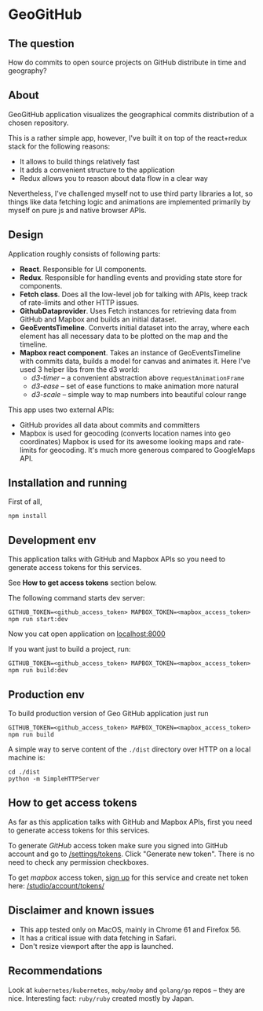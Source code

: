 GeoGitHub
=========

The question
------------
How do commits to open source projects on GitHub distribute in time and geography?

About
-----
GeoGitHub application visualizes the geographical commits distribution of a chosen repository.

This is a rather simple app, however, I've built it on top of the react+redux stack for the following reasons:
 * It allows to build things relatively fast
 * It adds a convenient structure to the application
 * Redux allows you to reason about data flow in a clear way

Nevertheless, I've challenged myself not to use third party libraries a lot,
so things like data fetching logic and animations are implemented primarily by myself on pure js and native browser APIs.

Design
------
Application roughly consists of following parts:
 * **React**. Responsible for UI components.
 * **Redux**. Responsible for handling events and providing state store for components.
 * **Fetch class**. Does all the low-level job for talking with APIs, keep track of rate-limits and other HTTP issues.
 * **GithubDataprovider**. Uses Fetch instances for retrieving data from GitHub and Mapbox and builds an initial dataset.
 * **GeoEventsTimeline**. Converts initial dataset into the array, where each element has all necessary data to be plotted on the map and the timeline.
 * **Mapbox react component**. Takes an instance of GeoEventsTimeline with commits data, builds a model for canvas and animates it. Here I've used 3 helper libs from the d3 world:
    * *d3-timer* – a convenient abstraction above ``requestAnimationFrame``
    * *d3-ease* – set of ease functions to make animation more natural
    * *d3-scale* – simple way to map numbers into beautiful colour range

This app uses two external APIs:
 * GitHub provides all data about commits and committers
 * Mapbox is used for geocoding (converts location names into geo coordinates)
   Mapbox is used for its awesome looking maps and rate-limits for geocoding. It's much more generous compared to GoogleMaps API.

Installation and running
------------------------
First of all,
```
npm install
```

Development env
---------------
This application talks with GitHub and Mapbox APIs so you need to generate access tokens for this services.

See **How to get access tokens** section below.

The following command starts dev server:

```
GITHUB_TOKEN=<github_access_token> MAPBOX_TOKEN=<mapbox_access_token> npm run start:dev
```

Now you cat open application on [localhost:8000](http://localhost:8000)

If you want just to build a project, run:
```
GITHUB_TOKEN=<github_access_token> MAPBOX_TOKEN=<mapbox_access_token> npm run build:dev
```

Production env
--------------
To build production version of Geo GitHub application just run
```
GITHUB_TOKEN=<github_access_token> MAPBOX_TOKEN=<mapbox_access_token> npm run build
```

A simple way to serve content of the ``./dist`` directory over HTTP on a local machine is: 
```
cd ./dist
python -m SimpleHTTPServer
```

How to get access tokens
------------------------
As far as this application talks with GitHub and Mapbox APIs, first you need to generate access tokens for this services.

To generate *GitHub* access token make sure you signed into GitHub account and go to [/settings/tokens](https://github.com/settings/tokens). Click "Generate new token". There is no need to check any permission checkboxes.

To get *mapbox* access token, [sign up](https://www.mapbox.com/signup/) for this service and create net token here: [/studio/account/tokens/](https://www.mapbox.com/studio/account/tokens/)

Disclaimer and known issues
---------------------------

 * This app tested only on MacOS, mainly in Chrome 61 and Firefox 56.
 * It has a critical issue with data fetching in Safari.
 * Don't resize viewport after the app is launched.

Recommendations
--------------
Look at ``kubernetes/kubernetes``, ``moby/moby`` and ``golang/go`` repos – they are nice.
Interesting fact: ``ruby/ruby`` created mostly by Japan.